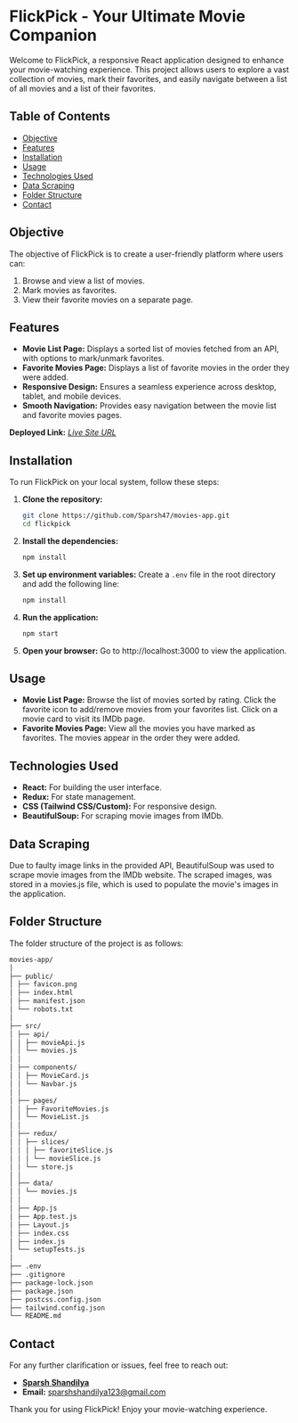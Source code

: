 # FlickPick - Your Ultimate Movie Companion

Welcome to FlickPick, a responsive React application designed to enhance your movie-watching experience. This project allows users to explore a vast collection of movies, mark their favorites, and easily navigate between a list of all movies and a list of their favorites.

## Table of Contents

- [Objective](#objective)
- [Features](#features)
- [Installation](#installation)
- [Usage](#usage)
- [Technologies Used](#technologies-used)
- [Data Scraping](#data-scraping)
- [Folder Structure](#folder-structure)
- [Contact](#contact)

## Objective

The objective of FlickPick is to create a user-friendly platform where users can:

1. Browse and view a list of movies.
2. Mark movies as favorites.
3. View their favorite movies on a separate page.

## Features

- **Movie List Page:** Displays a sorted list of movies fetched from an API, with options to mark/unmark favorites.
- **Favorite Movies Page:** Displays a list of favorite movies in the order they were added.
- **Responsive Design:** Ensures a seamless experience across desktop, tablet, and mobile devices.
- **Smooth Navigation:** Provides easy navigation between the movie list and favorite movies pages.

**Deployed Link:** _[Live Site URL](https://flick-pick-xi.vercel.app/)_

## Installation

To run FlickPick on your local system, follow these steps:

1. **Clone the repository:**
   ```bash
   git clone https://github.com/Sparsh47/movies-app.git
   cd flickpick
   ```
2. **Install the dependencies:**
   ```bash
   npm install
   ```
3. **Set up environment variables:**
   Create a `.env` file in the root directory and add the following line:
   ```bash
   npm install
   ```
4. **Run the application:**
   ```bash
   npm start
   ```
5. **Open your browser:**
   Go to http://localhost:3000 to view the application.

## Usage

- **Movie List Page:** Browse the list of movies sorted by rating. Click the favorite icon to add/remove movies from your favorites list. Click on a movie card to visit its IMDb page.
- **Favorite Movies Page:** View all the movies you have marked as favorites. The movies appear in the order they were added.

## Technologies Used

- **React:** For building the user interface.
- **Redux:** For state management.
- **CSS (Tailwind CSS/Custom):** For responsive design.
- **BeautifulSoup:** For scraping movie images from IMDb.

## Data Scraping

Due to faulty image links in the provided API, BeautifulSoup was used to scrape movie images from the IMDb website. The scraped images, was stored in a movies.js file, which is used to populate the movie's images in the application.

## Folder Structure

The folder structure of the project is as follows:

```bash
movies-app/
│
├── public/
│ ├── favicon.png
│ ├── index.html
│ ├── manifest.json
│ └── robots.txt
│
├── src/
│ ├── api/
│ │ ├── movieApi.js
│ │ └── movies.js
│ │
│ ├── components/
│ │ ├── MovieCard.js
│ │ └── Navbar.js
│ │
│ ├── pages/
│ │ ├── FavoriteMovies.js
│ │ └── MovieList.js
│ │
│ ├── redux/
│ │ ├── slices/
│ │ │ ├── favoriteSlice.js
│ │ │ └── movieSlice.js
│ │ └── store.js
│ │
│ ├── data/
│ │ └── movies.js
│ │
│ ├── App.js
│ ├── App.test.js
│ ├── Layout.js
│ ├── index.css
│ ├── index.js
│ └── setupTests.js
│
├── .env
├── .gitignore
├── package-lock.json
├── package.json
├── postcss.config.json
├── tailwind.config.json
└── README.md
```

## Contact

For any further clarification or issues, feel free to reach out:

- **[Sparsh Shandilya](https://www.linkedin.com/in/sparshshandilya/)**
- **Email:** sparshshandilya123@gmail.com

Thank you for using FlickPick! Enjoy your movie-watching experience.

